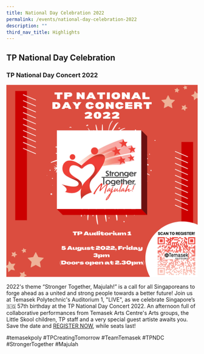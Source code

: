 ```yaml
---
title: National Day Celebration 2022
permalink: /events/national-day-celebration-2022
description: ""
third_nav_title: Highlights
---
```

## TP National Day Celebration

<h3>TP National Day Concert 2022</h3>

![NDC 2022](/images/Events/NDC22.png)

2022's theme “Stronger Together, Majulah!” is a call for all Singaporeans to forge ahead as a united and strong people towards a better future! Join us at Temasek Polytechnic's Auditorium 1, "LIVE", as we celebrate Singapore’s 🇸🇬 57th birthday at the TP National Day Concert 2022. An afternoon full of collaborative performances from Temasek Arts Centre's Arts groups, the Little Skool children, TP staff and a very special guest artiste awaits you. Save the date and [REGISTER NOW](https://forms.office.com/Pages/ResponsePage.aspx?id=8JupJXKOKkeuUK373w328fc2zj4aGVJKsOtWGRYMsbpUNEhERkNHSkdBT1RGNUlBSEdRNFFTV0k5Ry4u), while seats last! 

#temasekpoly #TPCreatingTomorrow #TeamTemasek #TPNDC #StrongerTogether #Majulah